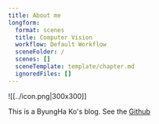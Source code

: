 ```yaml
---
title: About me
longform:
  format: scenes
  title: Computer Vision
  workflow: Default Workflow
  sceneFolder: /
  scenes: []
  sceneTemplate: template/chapter.md
  ignoredFiles: []
---
```

![[../icon.png|300x300]]

This is a ByungHa Ko's blog.
See the [Github](https://github.com/Rhqo)
